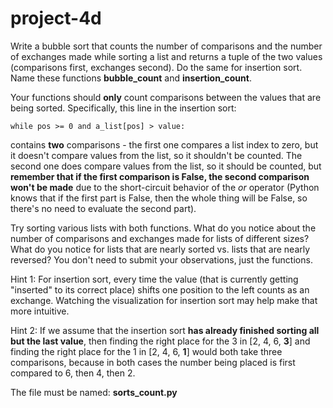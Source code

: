 # project-4d

Write a bubble sort that counts the number of comparisons and the number of exchanges made while sorting a list and returns a tuple of the two values (comparisons first, exchanges second).  Do the same for insertion sort.  Name these functions **bubble_count** and **insertion_count**.

Your functions should **only** count comparisons between the values that are being sorted. Specifically, this line in the insertion sort:

    while pos >= 0 and a_list[pos] > value:
    
contains **two** comparisons - the first one compares a list index to zero, but it doesn't compare values from the list, so it shouldn't be counted. The second one does compare values from the list, so it should be counted, but **remember that if the first comparison is False, the second comparison won't be made** due to the short-circuit behavior of the _or_ operator (Python knows that if the first part is False, then the whole thing will be False, so there's no need to evaluate the second part).

Try sorting various lists with both functions.  What do you notice about the number of comparisons and exchanges made for lists of different sizes?  What do you notice for lists that are nearly sorted vs. lists that are nearly reversed?  You don't need to submit your observations, just the functions.

Hint 1: For insertion sort, every time the value (that is currently getting "inserted" to its correct place) shifts one position to the left counts as an exchange.  Watching the visualization for insertion sort may help make that more intuitive.

Hint 2: If we assume that the insertion sort **has already finished sorting all but the last value**, then finding the right place for the 3 in [2, 4, 6, **3**] and finding the right place for the 1 in [2, 4, 6, **1**] would both take three comparisons, because in both cases the number being placed is first compared to 6, then 4, then 2.

The file must be named: **sorts_count.py**
